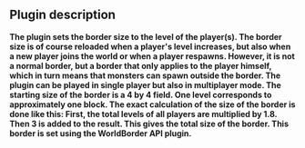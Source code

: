 ## Plugin description

**The plugin sets the border size to the level of the player(s).
The border size is of course reloaded when a player's level increases, but also when a new player joins the world or when a player respawns.
However, it is not a normal border, but a border that only applies to the player himself, which in turn means that monsters can spawn outside the border.
The plugin can be played in single player but also in multiplayer mode. The starting size of the border is a 4 by 4 field. One level corresponds to approximately one block.
The exact calculation of the size of the border is done like this:
First, the total levels of all players are multiplied by 1.8. Then 3 is added to the result. This gives the total size of the border.
This border is set using the WorldBorder API plugin.**